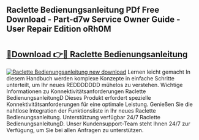 ## Raclette Bedienungsanleitung PDf Free Download - Part-d7w Service Owner Guide - User Repair Edition oRh0M

# <h2><a href="http://df19ln5.blite.top/?on=Raclette+Bedienungsanleitung">🔗Download 👉🔴 Raclette Bedienungsanleitung</a></h2>

[![Raclette Bedienungsanleitung new download](https://i.imgur.com/lujVjoI.png)](http://df19ln5.blite.top/?on=Raclette+Bedienungsanleitung)
Lernen leicht gemacht In diesem Handbuch werden komplexe Konzepte in einfache Schritte unterteilt, um Ihr neues REDDDDDDD mühelos zu verstehen. Wichtige Informationen zu Konnektivitätsanforderungen Raclette BedienungsanleitungD Dieses Produkt erfordert spezielle Konnektivitätsanforderungen für eine optimale Leistung. Genießen Sie die nahtlose Integration der Funktionsliste in Ihr neues Raclette Bedienungsanleitung. Unterstützung verfügbar 24/7 Raclette BedienungsanleitungD. Unser Kundensupport-Team steht Ihnen 24/7 zur Verfügung, um Sie bei allen Anfragen zu unterstützen.
